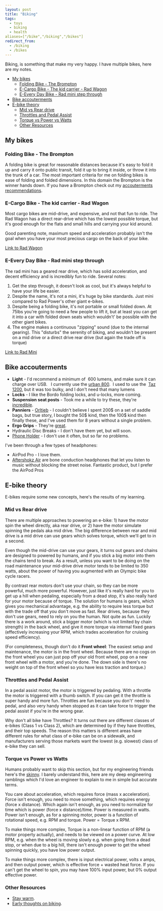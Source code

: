 ```yaml
---
layout: post
title: "Biking"
tags:
  - toys
  - biking
  - health
aliases=["/bike","/biking","/bikes"]
redirect_from:
  - /biking
  - /bikes
---
```


Biking, is something that make my very happy. I have multiple bikes, here are my notes.

<!-- prettier-ignore-start -->
<!-- vim-markdown-toc GFM -->

- [My bikes](#my-bikes)
    - [Folding Bike - The Brompton](#folding-bike---the-brompton)
    - [E-Cargo Bike - The kid carrier - Rad Wagon](#e-cargo-bike---the-kid-carrier---rad-wagon)
    - [E-Every Day Bike - Rad mini step through](#e-every-day-bike---rad-mini-step-through)
- [Bike accouterments](#bike-accouterments)
- [E-bike theory](#e-bike-theory)
    - [Mid vs Rear drive](#mid-vs-rear-drive)
    - [Throttles and Pedal Assist](#throttles-and-pedal-assist)
    - [Torque vs Power vs Watts](#torque-vs-power-vs-watts)
    - [Other Resources](#other-resources)

<!-- vim-markdown-toc -->
<!-- prettier-ignore-end -->

## My bikes

### Folding Bike - The Brompton

A folding bike is great for reasonable distances because it's easy to fold it up and carry it onto public transit, fold it up to bring it inside, or throw it into the trunk of a car. The most important criteria for me on folding bikes is ease of folding and folded dimensions. In this domain the Brompton is the winner hands down. If you have a Brompton check out my [accouterments recommendations](/brompton-toys).

### E-Cargo Bike - The kid carrier - Rad Wagon

Most cargo bikes are mid-drive, and expensive, and not that fun to ride. The Rad Wagon has a direct rear-drive which has the lowest possible torque, but it's good enough for the flats and small hills and carrying your kid around.

Good parenting note, maximum speed and acceleration probably isn't the goal when you have your most precious cargo on the back of your bike.

[Link to Rad Wagon](https://www.radpowerbikes.com/products/radwagon-electric-cargo-bike)

### E-Every Day Bike - Rad mini step through

The rad mini has a geared rear drive, which has solid acceleration, and decent efficiency and is incredibly fun to ride. Several notes:

1. Get the step through, it doesn't look as cool, but it's always helpful to have your life be easier.
2. Despite the name, it's not a mini, it's huge by bike standards. Just mini compared to Rad Power's other giant e-bikes.
3. Despite being a folding bike, it's not portable or small folded down. At 75lbs you're going to need a few people to lift it, but at least you can get it into a car with folded down seats which wouldn't' be possible with the other giant bikes.
4. The engine makes a continuous "zipping" sound (due to the internal gearing). This "disturbs" the serenity of biking, and wouldn't be present on a mid drive or a direct drive rear drive (but again the trade off is torque)

[Link to Rad Mini](https://www.radpowerbikes.com/products/radmini-step-thru)

## Bike accouterments

- **Light** - I'd recommend a minimum of  600 lumens, and make sure it can charge over USB.   I currently use the [urban 800](http://www.lightandmotion.com/the-perfect-light/on-bike/road/urban-800-fast-charge).  I used to use the  [Taz 1200](http://www.amazon.com/gp/product/B008KKNPCM/ref=as_li_ss_tl?ie=UTF8&camp=1789&creative=390957&creativeASIN=B008KKNPCM&linkCode=as2&tag=ighe-20), but it was too bulky, and I don't need that many lumens
- **Locks** - I like the Bordo folding locks, and u-locks, more coming.
- **Suspension seat posts** - Took me a while to try these, they're [incredible](https://www.amazon.com/Suntour-SP12-NCX-Mountain-Suspension-Seatpost/dp/B01HMXE8ZU/).
- **Panniers** - [Orltieb](http://www.rei.com/search?query=orltieb+pannier) - I couldn't believe I spent 200$ on a set of saddle bags, but true story, I bought the 50$ kind, then the 100\$ kind then finally these, and I've used them for 8 years without a single problem.
- **Ergo Grips** - They're [great](https://www.amazon.com/Ergon-GS3-Grips-Large-Black/dp/B00GPSO3VI/).
- Hydraulic Disc Breaks - I don't have them yet, but will soon.
- [Phone Holder](https://www.amazon.com/gp/product/B01LWDCSIZ/ref=ppx_yo_dt_b_search_asin_title?ie=UTF8&psc=1) - I don't use it often, but so far no problems.

I've been through a few types of headphones:

- AirPod Pro - I love them.
- [Aftershokz Air](https://aftershokz.com/products/trekz-air) are bone conduction headphones that let you listen to music without blocking the street noise. Fantastic product, but I prefer the AirPod Pros

## E-bike theory

E-bikes require some new concepts, here's the results of my learning.

### Mid vs Rear drive

There are multiple approaches to powering an e-bike: 1) have the motor spin the wheel directly, aka rear drive, or 2) have the motor simulate spinning the pedals aka mid drive. The big difference between rear and mid drive is a mid drive can use gears which solves torque, which we'll get to in a second.

Even though the mid-drive can use your gears, it turns out gears and chains are designed to powered by humans, and if you stick a big motor into them the chains tend to break. As a result, unless you want to be doing on the road maintenance your mid-drive drive motor tends to be limited to 350 watts, about the power of having you augmented with an Olympic bike cycle racers.

By contrast rear motors don't use your chain, so they can be more powerful, much more powerful. However, just like it's really hard for you to get up a hill when pedaling, especially from a dead stop, it's also really hard for your motor because of torque. The solution for humans is gears, which gives you mechanical advantage, e.g. the ability to require less torque but with the trade off that you don't move as fast. Rear drives, because they don't use gears, need to rely on you the human. Not quite as fun. Luckily there is a work around, stick a bigger motor (which is not limited by chain strength) in the back wheel, and give it more torque via internal fixed gears (effectively increasing your RPM, which trades acceleration for cruising speed efficiency).

(For completeness, though don't do it **Front wheel**: The easiest setup and maintenance, the motor is in the front wheel. Because there are no cogs on the front wheel you can just pop off your old front wheel, pop on a new front wheel with a motor, and you're done. The down side is there's no weight on top of the front wheel so you have less traction and torque.)

### Throttles and Pedal Assist

In a pedal assist motor, the motor is triggered by pedaling. With a throttle the motor is triggered with a thumb switch. If you can get it the throttle is super handy and more fun. Throttles are fun because you don't' need to pedal, and also very handy when stopped as it can take force to trigger the pedal assist if you're in the wrong gear.

Why don't all bike have Throttles? It turns out there are different classes of e-bikes (Class 1 vs Class 2), which are determined by if they have throttles, and their top speeds. The reason this matters is different areas have different rules for what class of e-bike can be on a sidewalk, and manufacturers serving those markets want the lowest (e.g. slowest) class of e-bike they can sell.

### Torque vs Power vs Watts

Humans probably want to skip this section, but for my engineering friends here's the [skinny](https://www.ebikes.ca/learn/power-ratings.html). I barely understand this, here are my deep engineering ramblings which I'd love an engineer to explain to me in simple but accurate terms.

You care about acceleration, which requires force (mass x acceleration). Force isn't enough, you need to move something, which requires energy (force x distance). Which again isn't enough, as you need to normalize for time which is power (force x distance)/time. Power is measured in watts. Power isn't enough, as for a spinning motor, power is a function of rotational speed, e.g. RPM and torque. Power = Torque x RPM.

To make things more complex, Torque is a non-linear function of RPM (a motor property actually), and needs to be viewed on a power curve. At low RPM, e.g. when the wheel is moving slowly e.g. when going from a dead stop, or when due to a big hill, there isn't enough power to get the wheel spinning quickly, you have low power output.

To make things more complex, there is input electrical power, volts x amps, and then output power, which is effective force + wasted heat force. If you can't get the wheel to spin, you may have 100% input power, but 0% output effective power.

### Other Resources

- [Stay warm](/warm).
- [Early thoughts on biking](http://ighealth.blogspot.com/search/label/bike).
